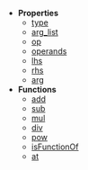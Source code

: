 - **Properties**
	* [type](reference/v/0.2.1/quantities/Scalar.Expression/type)
	* [arg_list](reference/v/0.2.1/quantities/Scalar.Expression/arg_list)
	* [op](reference/v/0.2.1/quantities/Scalar.Expression/op)
	* [operands](reference/v/0.2.1/quantities/Scalar.Expression/operands)
	* [lhs](reference/v/0.2.1/quantities/Scalar.Expression/lhs)
	* [rhs](reference/v/0.2.1/quantities/Scalar.Expression/rhs)
	* [arg](reference/v/0.2.1/quantities/Scalar.Expression/arg)
- **Functions**
	* [add](reference/v/0.2.1/quantities/Scalar.Expression/add)
	* [sub](reference/v/0.2.1/quantities/Scalar.Expression/sub)
	* [mul](reference/v/0.2.1/quantities/Scalar.Expression/mul)
	* [div](reference/v/0.2.1/quantities/Scalar.Expression/div)
	* [pow](reference/v/0.2.1/quantities/Scalar.Expression/pow)
	* [isFunctionOf](reference/v/0.2.1/quantities/Scalar.Expression/isFunctionOf)
	* [at](reference/v/0.2.1/quantities/Scalar.Expression/at)